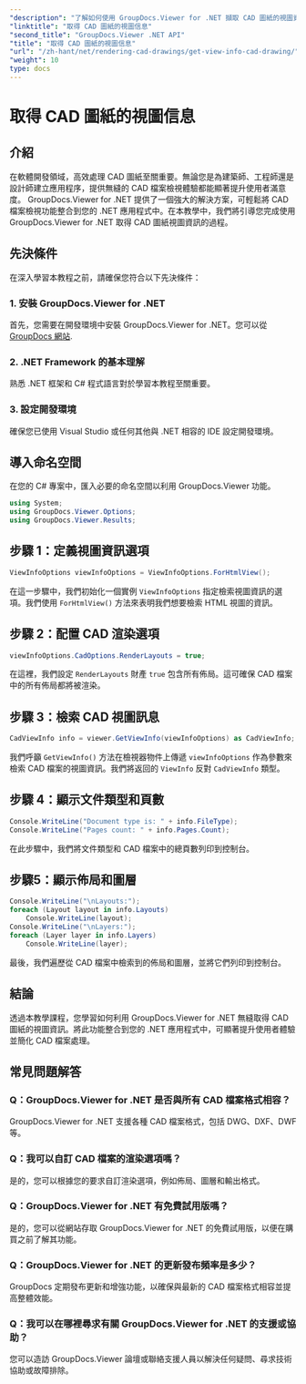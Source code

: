 ```yaml
---
"description": "了解如何使用 GroupDocs.Viewer for .NET 擷取 CAD 圖紙的視圖資訊。透過無縫 CAD 檔案處理增強您的 .NET 應用程式。"
"linktitle": "取得 CAD 圖紙的視圖信息"
"second_title": "GroupDocs.Viewer .NET API"
"title": "取得 CAD 圖紙的視圖信息"
"url": "/zh-hant/net/rendering-cad-drawings/get-view-info-cad-drawing/"
"weight": 10
type: docs
---
```

# 取得 CAD 圖紙的視圖信息

## 介紹
在軟體開發領域，高效處理 CAD 圖紙至關重要。無論您是為建築師、工程師還是設計師建立應用程序，提供無縫的 CAD 檔案檢視體驗都能顯著提升使用者滿意度。 GroupDocs.Viewer for .NET 提供了一個強大的解決方案，可輕鬆將 CAD 檔案檢視功能整合到您的 .NET 應用程式中。在本教學中，我們將引導您完成使用 GroupDocs.Viewer for .NET 取得 CAD 圖紙視圖資訊的過程。
## 先決條件
在深入學習本教程之前，請確保您符合以下先決條件：
### 1. 安裝 GroupDocs.Viewer for .NET
首先，您需要在開發環境中安裝 GroupDocs.Viewer for .NET。您可以從 [GroupDocs 網站](https://releases。groupdocs.com/viewer/net/).
### 2. .NET Framework 的基本理解
熟悉 .NET 框架和 C# 程式語言對於學習本教程至關重要。
### 3. 設定開發環境
確保您已使用 Visual Studio 或任何其他與 .NET 相容的 IDE 設定開發環境。

## 導入命名空間
在您的 C# 專案中，匯入必要的命名空間以利用 GroupDocs.Viewer 功能。

```csharp
using System;
using GroupDocs.Viewer.Options;
using GroupDocs.Viewer.Results;
```

## 步驟 1：定義視圖資訊選項
```csharp
ViewInfoOptions viewInfoOptions = ViewInfoOptions.ForHtmlView();
```
在這一步驟中，我們初始化一個實例 `ViewInfoOptions` 指定檢索視圖資訊的選項。我們使用 `ForHtmlView()` 方法來表明我們想要檢索 HTML 視圖的資訊。
## 步驟 2：配置 CAD 渲染選項
```csharp
viewInfoOptions.CadOptions.RenderLayouts = true;
```
在這裡，我們設定 `RenderLayouts` 財產 `true` 包含所有佈局。這可確保 CAD 檔案中的所有佈局都將被渲染。
## 步驟 3：檢索 CAD 視圖訊息
```csharp
CadViewInfo info = viewer.GetViewInfo(viewInfoOptions) as CadViewInfo;
```
我們呼籲 `GetViewInfo()` 方法在檢視器物件上傳遞 `viewInfoOptions` 作為參數來檢索 CAD 檔案的視圖資訊。我們將返回的 `ViewInfo` 反對 `CadViewInfo` 類型。
## 步驟 4：顯示文件類型和頁數
```csharp
Console.WriteLine("Document type is: " + info.FileType);
Console.WriteLine("Pages count: " + info.Pages.Count);
```
在此步驟中，我們將文件類型和 CAD 檔案中的總頁數列印到控制台。
## 步驟5：顯示佈局和圖層
```csharp
Console.WriteLine("\nLayouts:");
foreach (Layout layout in info.Layouts)
    Console.WriteLine(layout);
Console.WriteLine("\nLayers:");
foreach (Layer layer in info.Layers)
    Console.WriteLine(layer);
```
最後，我們遍歷從 CAD 檔案中檢索到的佈局和圖層，並將它們列印到控制台。

## 結論
透過本教學課程，您學習如何利用 GroupDocs.Viewer for .NET 無縫取得 CAD 圖紙的視圖資訊。將此功能整合到您的 .NET 應用程式中，可顯著提升使用者體驗並簡化 CAD 檔案處理。
## 常見問題解答
### Q：GroupDocs.Viewer for .NET 是否與所有 CAD 檔案格式相容？
GroupDocs.Viewer for .NET 支援各種 CAD 檔案格式，包括 DWG、DXF、DWF 等。
### Q：我可以自訂 CAD 檔案的渲染選項嗎？
是的，您可以根據您的要求自訂渲染選項，例如佈局、圖層和輸出格式。
### Q：GroupDocs.Viewer for .NET 有免費試用版嗎？
是的，您可以從網站存取 GroupDocs.Viewer for .NET 的免費試用版，以便在購買之前了解其功能。
### Q：GroupDocs.Viewer for .NET 的更新發布頻率是多少？
GroupDocs 定期發布更新和增強功能，以確保與最新的 CAD 檔案格式相容並提高整體效能。
### Q：我可以在哪裡尋求有關 GroupDocs.Viewer for .NET 的支援或協助？
您可以造訪 GroupDocs.Viewer 論壇或聯絡支援人員以解決任何疑問、尋求技術協助或故障排除。